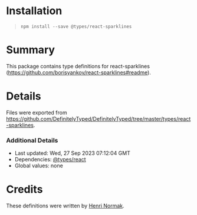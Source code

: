 # Installation
> `npm install --save @types/react-sparklines`

# Summary
This package contains type definitions for react-sparklines (https://github.com/borisyankov/react-sparklines#readme).

# Details
Files were exported from https://github.com/DefinitelyTyped/DefinitelyTyped/tree/master/types/react-sparklines.

### Additional Details
 * Last updated: Wed, 27 Sep 2023 07:12:04 GMT
 * Dependencies: [@types/react](https://npmjs.com/package/@types/react)
 * Global values: none

# Credits
These definitions were written by [Henri Normak](https://github.com/henrinormak).
